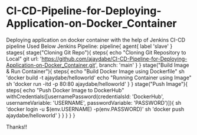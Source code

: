# CI-CD-Pipeline-for-Deploying-Application-on-Docker_Container
Deploying application on docker container with the help of Jenkins CI-CD pipeline
Used Below Jenkins Pipeline:
pipeline{
    agent{
        label 'slave'
    }
    stages{
        stage("Cloning Git Repo"){
            steps{
                echo "Cloning Git Repository to Local"
                git url: 'https://github.com/ajaydabe/CI-CD-Pipeline-for-Deploying-Application-on-Docker_Container.git', branch: 'main'
            }
        }
        stage("Build Image & Run Container"){
            steps{
                echo "Build Docker Image using Dockerfile"
                sh 'docker build -t ajaydabe/helloworld'
                echo "Running Container using Image"
                sh 'docker run -itd -p 80:80 ajaydabe/helloworld'
            }
        }
        stage("Push Image"){
            steps{
                echo "Push Docker Image to DockerHub"
                withCredentials([usernamePassword(credentialsId: 'DockerHub', usernameVariable: 'USERNAME', passwordVariable: 'PASSWORD')]){
                    sh 'docker login -u $(env.USERNAME) -p(env.PASSWORD)'
                    sh 'docker push ajaydabe/helloworld'
                }
            }
        }
    }
}

Thanks!!